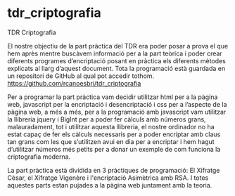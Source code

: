 # tdr_criptografia
TDR Criptografia

El nostre objectiu de la part pràctica del TDR era poder posar a prova el que hem après mentre buscàvem informació per a la part teòrica i poder crear diferents programes d’encriptació posant en pràctica els diferents mètodes explicats al llarg d’aquest document. Tota la programació està guardada en un repositori de GitHub al qual pot accedir tothom.
https://github.com/rcanoesbri/tdr_criptografia

Per a programar la part pràctica vam decidir utilitzar html per a la pàgina web, javascript per la encriptació i desencriptació i css per a l’aspecte de la pàgina web, a més a més, per a la programació amb javascript vam utilitzar la llibreria jquery i BigInt per a poder fer càlculs amb números grans, malauradament, tot i utilitzar aquesta llibreria, el nostre ordinador no ha estat capaç de fer els càlculs necessaris per a poder encriptar amb claus tan grans com les que s’utilitzen avui en dia per a encriptar i hem hagut d’utilitzar números més petits per a donar un exemple de com funciona la criptografia moderna.

La part pràctica està dividida en 3 pràctiques de programació: El Xifratge Cèsar, el Xifratge Vigenère i l'encriptació Asimètrica amb RSA. I totes aquestes parts estan pujades a la pàgina web juntament amb la teoria.